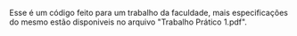 Esse é um código feito para um trabalho da faculdade, mais especificações do mesmo estão disponiveis no arquivo "Trabalho Prático 1.pdf".
